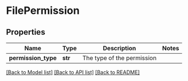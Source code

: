 # FilePermission

## Properties
Name | Type | Description | Notes
------------ | ------------- | ------------- | -------------
**permission_type** | **str** | The type of the permission | 

[[Back to Model list]](../README.md#documentation-for-models) [[Back to API list]](../README.md#documentation-for-api-endpoints) [[Back to README]](../README.md)


